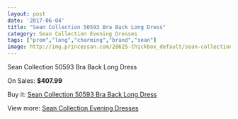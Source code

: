 ```yaml
---
layout: post
date: '2017-06-04'
title: "Sean Collection 50593 Bra Back Long Dress"
category: Sean Collection Evening Dresses
tags: ["prom","long","charming","brand","sean"]
image: http://img.princessan.com/28625-thickbox_default/sean-collection-50593-bra-back-long-dress.jpg
---
```

Sean Collection 50593 Bra Back Long Dress

On Sales: **$407.99**
<a href="https://www.princessan.com/en/13036-sean-collection-50593-bra-back-long-dress.html"><amp-img layout="responsive" width="600" height="600" src="//img.princessan.com/28625-thickbox_default/sean-collection-50593-bra-back-long-dress.jpg" alt="Sean Collection 50593 Bra Back Long Dress 0" /></a>

Buy it: [Sean Collection 50593 Bra Back Long Dress](https://www.princessan.com/en/13036-sean-collection-50593-bra-back-long-dress.html "Sean Collection 50593 Bra Back Long Dress")

View more: [Sean Collection Evening Dresses](https://www.princessan.com/en/94- "Sean Collection Evening Dresses")